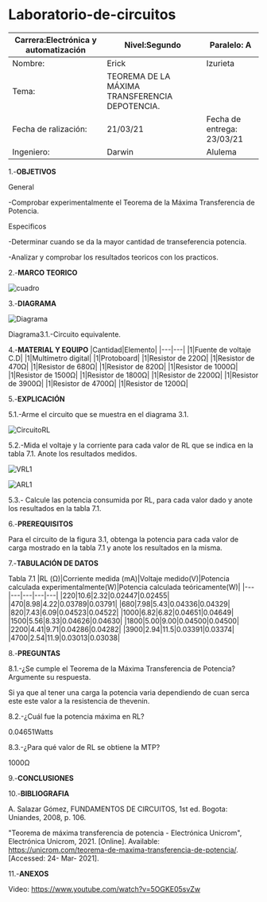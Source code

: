 # Laboratorio-de-circuitos
|Carrera:Electrónica y automatización|Nivel:Segundo|Paralelo: A|
|---|---|---|
|Nombre:|Erick| Izurieta|
|Tema:|TEOREMA DE LA MÁXIMA TRANSFERENCIA DEPOTENCIA.||
|Fecha de ralización:| 21/03/21|Fecha de entrega: 23/03/21|
|Ingeniero:| Darwin|Alulema |

1.-**OBJETIVOS**

General

-Comprobar experimentalmente el Teorema de la Máxima Transferencia de Potencia.

Especificos

-Determinar cuando se da la mayor cantidad de transeferencia potencia.

-Analizar y comprobar los resultados teoricos con los practicos.

2.-**MARCO TEORICO**

![cuadro](https://user-images.githubusercontent.com/75336529/112911386-eda0fe80-90ba-11eb-8c91-41be862eb28b.png)

3.-**DIAGRAMA**

![Diagrama](https://user-images.githubusercontent.com/75336529/112725269-5767af80-8ee5-11eb-8e2e-b9854380dc59.png)

Diagrama3.1.-Circuito equivalente.

4.-**MATERIAL Y EQUIPO**
|Cantidad|Elemento|
|---|---|
|1|Fuente de voltaje C.D|
|1|Multímetro digital|
|1|Protoboard|
|1|Resistor de 220Ω|
|1|Resistor de 470Ω|
|1|Resistor de 680Ω|
|1|Resistor de 820Ω|
|1|Resistor de 1000Ω|
|1|Resistor de 1500Ω|
|1|Resistor de 1800Ω|
|1|Resistor de 2200Ω|
|1|Resistor de 3900Ω|
|1|Resistor de 4700Ω|
|1|Resistor de 1200Ω|

5.-**EXPLICACIÓN**

5.1.-Arme el circuito que se muestra en el diagrama 3.1.

![CircuitoRL](https://user-images.githubusercontent.com/75336529/112727036-774fa100-8eee-11eb-861d-0b2217f50f16.png)

5.2.-Mida el voltaje y la corriente para cada valor de RL que se indica en la tabla 7.1. Anote los resultados medidos.

![VRL1](https://user-images.githubusercontent.com/75336529/112727042-7dde1880-8eee-11eb-8149-70fc7206ed55.png)

![ARL1](https://user-images.githubusercontent.com/75336529/112727054-88001700-8eee-11eb-985b-49af2d980cd7.png)

5.3.- Calcule las potencia consumida por RL, para cada valor dado y anote los resultados en la tabla 7.1.

6.-**PREREQUISITOS**

Para el circuito de la figura 3.1, obtenga la potencia para cada valor de carga mostrado en la tabla 7.1 y anote los resultados en la misma.

7.-**TABULACIÓN DE DATOS**

Tabla 7.1
|RL (Ω)|Corriente medida (mA)|Voltaje medido(V)|Potencia calculada experimentalmente(W)|Potencia calculada teóricamente(W)|
|---|---|---|---|---|
|220|10.6|2.32|0.02447|0.02455|
|470|8.98|4.22|0.03789|0.03791|
|680|7.98|5.43|0.04336|0.04329|
|820|7.43|6.09|0.04523|0.04522|
|1000|6.82|6.82|0.04651|0.04649|
|1500|5.56|8.33|0.04626|0.04630|
|1800|5.00|9.00|0.04500|0.04500|
|2200|4.41|9.71|0.04286|0.04282|
|3900|2.94|11.5|0.03391|0.03374|
|4700|2.54|11.9|0.03013|0.03038|

8.-**PREGUNTAS**

8.1.-¿Se cumple el Teorema de la Máxima Transferencia de Potencia? Argumente su respuesta.

Si ya que al tener una carga la potencia varia dependiendo de cuan serca este este valor a la resistencia de thevenin.

8.2.-¿Cuál fue la potencia máxima en RL? 

0.04651Watts

8.3.-¿Para qué valor de RL se obtiene la MTP?  

1000Ω

9.-**CONCLUSIONES**

10.-**BIBLIOGRAFIA**

A. Salazar Gómez, FUNDAMENTOS DE CIRCUITOS, 1st ed. Bogota: Uniandes, 2008, p. 106.

"Teorema de máxima transferencia de potencia - Electrónica Unicrom", Electrónica Unicrom, 2021. [Online]. Available: https://unicrom.com/teorema-de-maxima-transferencia-de-potencia/. [Accessed: 24- Mar- 2021].

11.-**ANEXOS**

Video: https://www.youtube.com/watch?v=5OGKE05svZw
